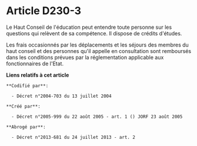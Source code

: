 # Article D230-3

Le Haut Conseil de l'éducation peut entendre toute personne sur les questions qui relèvent de sa compétence. Il dispose de
crédits d'études.

Les frais occasionnés par les déplacements et les séjours des membres du haut conseil et des personnes qu'il appelle en
consultation sont remboursés dans les conditions prévues par la réglementation applicable aux fonctionnaires de l'Etat.

**Liens relatifs à cet article**

	**Codifié par**:

	  - Décret n°2004-703 du 13 juillet 2004

	**Créé par**:

	  - Décret n°2005-999 du 22 août 2005 - art. 1 () JORF 23 août 2005

	**Abrogé par**:

	  - Décret n°2013-681 du 24 juillet 2013 - art. 2
